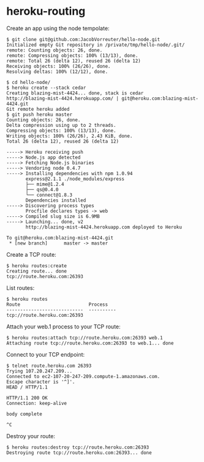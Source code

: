 # heroku-routing

Create an app using the node tempolate:

    $ git clone git@github.com:JacobVorreuter/hello-node.git
    Initialized empty Git repository in /private/tmp/hello-node/.git/
    remote: Counting objects: 26, done.
    remote: Compressing objects: 100% (13/13), done.
    remote: Total 26 (delta 12), reused 26 (delta 12)
    Receiving objects: 100% (26/26), done.
    Resolving deltas: 100% (12/12), done.

    $ cd hello-node/
    $ heroku create --stack cedar
    Creating blazing-mist-4424... done, stack is cedar
    http://blazing-mist-4424.herokuapp.com/ | git@heroku.com:blazing-mist-4424.git
    Git remote heroku added
    $ git push heroku master
    Counting objects: 26, done.
    Delta compression using up to 2 threads.
    Compressing objects: 100% (13/13), done.
    Writing objects: 100% (26/26), 2.43 KiB, done.
    Total 26 (delta 12), reused 26 (delta 12)

    -----> Heroku receiving push
    -----> Node.js app detected
    -----> Fetching Node.js binaries
    -----> Vendoring node 0.4.7
    -----> Installing dependencies with npm 1.0.94
           express@2.1.1 ./node_modules/express 
           ├── mime@1.2.4
           ├── qs@0.4.0
           └── connect@1.8.3
           Dependencies installed
    -----> Discovering process types
           Procfile declares types -> web
    -----> Compiled slug size is 6.9MB
    -----> Launching... done, v2
           http://blazing-mist-4424.herokuapp.com deployed to Heroku

    To git@heroku.com:blazing-mist-4424.git
     * [new branch]      master -> master

Create a TCP route:

    $ heroku routes:create
    Creating route... done
    tcp://route.heroku.com:26393

List routes:

    $ heroku routes
    Route                         Process 
    ----------------------------  ----------
    tcp://route.heroku.com:26393              

Attach your web.1 process to your TCP route:

    $ heroku routes:attach tcp://route.heroku.com:26393 web.1
    Attaching route tcp://route.heroku.com:26393 to web.1... done

Connect to your TCP endpoint:

    $ telnet route.heroku.com 26393
    Trying 107.20.247.209...
    Connected to ec2-107-20-247-209.compute-1.amazonaws.com.
    Escape character is '^]'.
    HEAD / HTTP/1.1

    HTTP/1.1 200 OK
    Connection: keep-alive

    body complete

    ^C

Destroy your route:

    $ heroku routes:destroy tcp://route.heroku.com:26393 
    Destroying route tcp://route.heroku.com:26393... done

